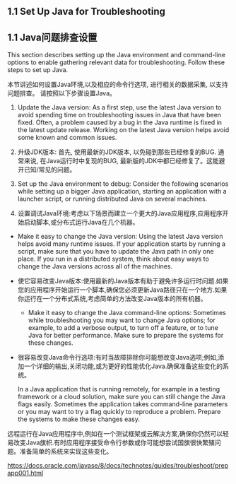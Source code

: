 ## 1.1 Set Up Java for Troubleshooting

## 1.1 Java问题排查设置

This section describes setting up the Java environment and command-line options to enable gathering relevant data for troubleshooting. Follow these steps to set up Java.

本节讲述如何设置Java环境,以及相应的命令行选项, 进行相关的数据采集, 以支持问题排查。 请按照以下步骤设置Java。

1. Update the Java version: As a first step, use the latest Java version to avoid spending time on troubleshooting issues in Java that have been fixed. Often, a problem caused by a bug in the Java runtime is fixed in the latest update release. Working on the latest Java version helps avoid some known and common issues.

1. 升级JDK版本: 首先, 使用最新的JDK版本, 以免碰到那些已经修复的BUG. 通常来说, 在Java运行时中复现的BUG, 最新版的JDK中都已经修复了。这能避开已知/常见的问题。

2. Set up the Java environment to debug: Consider the following scenarios while setting up a bigger Java application, starting an application with a launcher script, or running distributed Java on several machines.

2. 设置调试Java环境:考虑以下场景而建立一个更大的Java应用程序,应用程序开始启动脚本,或分布式运行Java在几个机器。

  - Make it easy to change the Java version: Using the latest Java version helps avoid many runtime issues. If your application starts by running a script, make sure that you have to update the Java path in only one place. If you run in a distributed system, think about easy ways to change the Java versions across all of the machines.

- 使它容易改变Java版本:使用最新的Java版本有助于避免许多运行时问题.如果您的应用程序开始运行一个脚本,确保您必须更新Java路径只在一个地方.如果你运行在一个分布式系统,考虑简单的方法改变Java版本的所有机器。

  - Make it easy to change the Java command-line options: Sometimes while troubleshooting you may want to change Java options; for example, to add a verbose output, to turn off a feature, or to tune Java for better performance. Make sure to prepare the systems for these changes.

- 很容易改变Java命令行选项:有时当故障排除你可能想改变Java选项;例如,添加一个详细的输出,关闭功能,或为更好的性能优化Java.确保准备这些变化的系统。

  In a Java application that is running remotely, for example in a testing framework or a cloud solution, make sure you can still change the Java flags easily. Sometimes the application takes command-line parameters or you may want to try a flag quickly to reproduce a problem. Prepare the systems to make these changes easy.

远程运行在Java应用程序中,例如在一个测试框架或云解决方案,确保你仍然可以轻易改变Java旗帜.有时应用程序接受命令行参数或你可能想尝试国旗很快繁殖问题。准备简单的系统来实现这些变化。

<https://docs.oracle.com/javase/8/docs/technotes/guides/troubleshoot/prepapp001.html>
